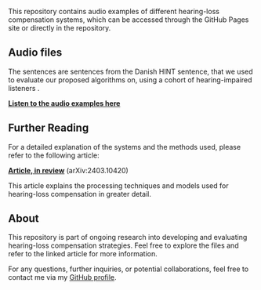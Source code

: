 This repository contains audio examples of different hearing-loss compensation systems, which can be accessed through the GitHub Pages site or directly in the repository.

## Audio files

The sentences are sentences from the Danish HINT sentence, that we used to evaluate our proposed algorithms on, using a cohort of hearing-impaired listeners .

[**Listen to the audio examples here**](https://p-leer.github.io/DNN-HLC_sounds/)

## Further Reading

For a detailed explanation of the systems and the methods used, please refer to the following article:

[**Article, in review**](https://arxiv.org/abs/2403.10420) (arXiv:2403.10420)

This article explains the processing techniques and models used for hearing-loss compensation in greater detail.

## About

This repository is part of ongoing research into developing and evaluating hearing-loss compensation strategies. Feel free to explore the files and refer to the linked article for more information.

For any questions, further inquiries, or potential collaborations, feel free to contact me via my [GitHub profile](https://github.com/P-Leer).




